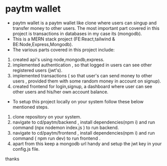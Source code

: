 # paytm wallet

- paytm wallet is a paytm wallet like clone where users can singup and transfer money to other users. The most important part covered in this project is transactions in databases in my case its (mongodb).
- This is a MERN stack project (FE:React,tailwind & BE:Node,Express,Mongodb).
- The various parts covered in this project include:

1.  created api's using node,mongodb,express.
2.  implemented authentication , so that logged in users can see other registered users (jwt's).
3.  implemented transactions ( so that user's can send money to other users , provided them with some random money in account on signup).
4.  created frontend for login,signup, a dashboard where user can see other users and his/her own account balance.

- To setup this project locally on your system follow these below mentioned steps.

1. clone repository on your system.
2. navigate to cd/paytm/backend , install dependencies(npm i) and run command (npx nodemon index.js ) to run backend.
3. navigate to cd/paytm/frontend , install dependencies(npm i) and run command ( npm run dev) to run frontend .
4. apart from this keep a mongodb url handy and setup the jwt key in your config.js file.

thanks
